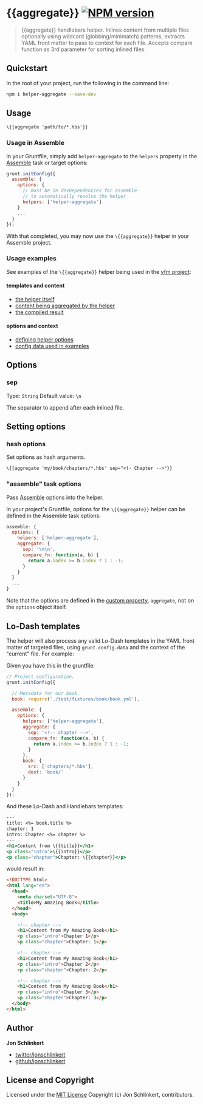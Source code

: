 # \{{aggregate}} [![NPM version](https://badge.fury.io/js/helper-aggregate.png)](http://badge.fury.io/js/helper-aggregate)

> \{{aggregate}} handlebars helper. Inlines content from multiple files optionally using wildcard (globbing/minimatch) patterns, extracts YAML front matter to pass to context for each file. Accepts compare function as 3rd parameter for sorting inlined files.

## Quickstart
In the root of your project, run the following in the command line:

```bash
npm i helper-aggregate --save-dev
```

## Usage

```handlebars
\{{aggregate 'path/to/*.hbs'}}
```

### Usage in Assemble
In your Gruntfile, simply add `helper-aggregate` to the `helpers` property in the [Assemble](http://assemble.io) task or target options:

```javascript
grunt.initConfig({
  assemble: {
    options: {
      // must be in devDependencies for assemble
      // to automatically resolve the helper
      helpers: ['helper-aggregate']
    }
    ...
  }
});
```

With that completed, you may now use the `\{{aggregate}}` helper in your Assemble project.

### Usage examples
See examples of the `\{{aggregate}}` helper being used in the [yfm project](https://github.com/assemble/yfm):

#### templates and content
* [the helper itself](https://github.com/assemble/yfm/blob/master/test/fixtures/aggregate.hbs)
* [content being aggregated by the helper](https://github.com/assemble/yfm/tree/master/test/fixtures/book)
* [the compiled result](https://github.com/assemble/yfm/blob/master/test/actual/aggregate.html)

#### options and context
* [defining helper options](https://github.com/assemble/yfm/blob/master/Gruntfile.js#L31-L35)
* [config data used in examples](https://github.com/assemble/yfm/blob/master/Gruntfile.js#L19)



## Options
### sep
Type: `String`
Default value: `\n`

The separator to append after each inlined file.



## Setting options
### hash options
Set options as hash arguments.


```handlebars
\{{aggregate 'my/book/chapters/*.hbs' sep="<!- Chapter -->"}}
```


### "assemble" task options
Pass [Assemble](http://assemble.io) options into the helper.

In your project's Gruntfile, options for the `\{{aggregate}}` helper can be defined in the Assemble task options:

```javascript
assemble: {
  options: {
    helpers: ['helper-aggregate'],
    aggregate: {
      sep: '\n\n',
      compare_fn: function(a, b) {
        return a.index >= b.index ? 1 : -1;
      }
    }
  }
  ...
}
```

Note that the options are defined in the [custom property](http://assemble.io/docs/Custom-Helpers.html), `aggregate`, not on the `options` object itself.


## Lo-Dash templates

The helper will also process any valid Lo-Dash templates in the YAML front matter of targeted files, using `grunt.config.data` and the context of the "current" file. For example:

Given you have this in the gruntfile:

```js
// Project configuration.
grunt.initConfig({

  // Metadata for our book.
  book: require('./test/fixtures/book/book.yml'),

  assemble: {
    options: {
      helpers: ['helper-aggregate'],
      aggregate: {
        sep: '<!-- chapter -->',
        compare_fn: function(a, b) {
          return a.index >= b.index ? 1 : -1;
        }
      },
      book: {
        src: ['chapters/*.hbs'],
        dest: 'book/'
      }
    }
  }
});
```

And these Lo-Dash and Handlebars templates:

```handlebars
---
title: <%= book.title %>
chapter: 1
intro: Chapter <%= chapter %>
---
<h1>Content from \{{title}}</h1>
<p class="intro">\{{intro}}</p>
<p class="chapter">Chapter: \{{chapter}}</p>
```

would result in:

```html
<!DOCTYPE html>
<html lang="en">
  <head>
    <meta charset="UTF-8">
    <title>My Amazing Book</title>
  </head>
  <body>

    <!-- chapter -->
    <h1>Content from My Amazing Book</h1>
    <p class="intro">Chapter 1</p>
    <p class="chapter">Chapter: 1</p>

    <!-- chapter -->
    <h1>Content from My Amazing Book</h1>
    <p class="intro">Chapter 2</p>
    <p class="chapter">Chapter: 2</p>

    <!-- chapter -->
    <h1>Content from My Amazing Book</h1>
    <p class="intro">Chapter 3</p>
    <p class="chapter">Chapter: 3</p>
  </body>
</html>

```


## Author

**Jon Schlinkert**

+ [twitter/jonschlinkert](http://twitter.com/jonschlinkert)
+ [github/jonschlinkert](http://github.com/jonschlinkert)


## License and Copyright
Licensed under the [MIT License](./LICENSE-MIT)
Copyright (c) Jon Schlinkert, contributors.